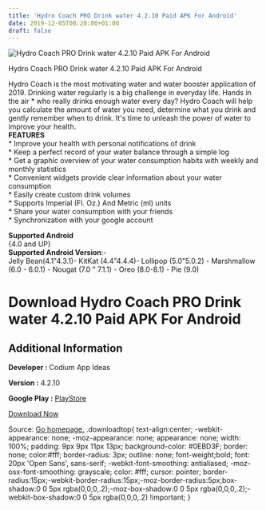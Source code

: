 ```yaml
---
title: 'Hydro Coach PRO Drink water 4.2.10 Paid APK For Android'
date: 2019-12-05T08:28:00+01:00
draft: false
---
```


![Hydro Coach PRO Drink water 4.2.10 Paid APK For Android](https://i1.wp.com/apkhome.net/wp-content/uploads/2019/12/Hydro-Coach-PRO-Drink-water-4.2.10-Paid.png "Hydro Coach PRO Drink water 4.2.10 Paid APK For Android")

  

Hydro Coach PRO Drink water 4.2.10 Paid APK For Android

Hydro Coach is the most motivating water and water booster application of 2019. Drinking water regularly is a big challenge in everyday life. Hands in the air \* who really drinks enough water every day? Hydro Coach will help you calculate the amount of water you need, determine what you drink and gently remember when to drink. It's time to unleash the power of water to improve your health.  
**FEATURES**  
\* Improve your health with personal notifications of drink  
\* Keep a perfect record of your water balance through a simple log  
\* Get a graphic overview of your water consumption habits with weekly and monthly statistics  
\* Convenient widgets provide clear information about your water consumption  
\* Easily create custom drink volumes  
\* Supports Imperial (Fl. Oz.) And Metric (ml) units  
\* Share your water consumption with your friends  
\* Synchronization with your google account

**Supported Android**  
{4.0 and UP}  
**Supported Android Version**:-  
Jelly Bean(4.1"4.3.1)- KitKat (4.4"4.4.4)- Lollipop (5.0"5.0.2) - Marshmallow (6.0 - 6.0.1) - Nougat (7.0 " 7.1.1) - Oreo (8.0-8.1) - Pie (9.0)

Download Hydro Coach PRO Drink water 4.2.10 Paid APK For Android
================================================================

Additional Information
----------------------

**Developer :** Codium App Ideas

**Version :** 4.2.10

**Google Play :** [PlayStore](https://play.google.com/store/apps/details?id=com.codium.hydrocoach.pro)

  

[Download Now](https://store4app.co/post/hydro-coach-pro-drink-water-4-2-10-paid-apk-for-android_1575448147)

  
Source: [Go homepage.](https://store4app.co/post/hydro-coach-pro-drink-water-4-2-10-paid-apk-for-android_1575448147) .downloadtop{ text-align:center; -webkit-appearance: none; -moz-appearance: none; appearance: none; width: 100%; padding: 9px 9px 11px 13px; background-color: #0EBD3F; border: none; color:#fff; border-radius: 3px; outline: none; font-weight;bold; font: 20px 'Open Sans', sans-serif; -webkit-font-smoothing: antialiased; -moz-osx-font-smoothing: grayscale; color: #fff; cursor: pointer; border-radius:15px;-webkit-border-radius:15px;-moz-border-radius:5px;box-shadow:0 0 5px rgba(0,0,0,.2);-moz-box-shadow:0 0 5px rgba(0,0,0,.2);-webkit-box-shadow:0 0 5px rgba(0,0,0,.2) !important; }